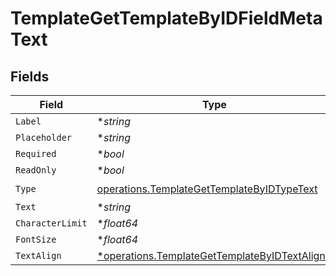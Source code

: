 # TemplateGetTemplateByIDFieldMetaText


## Fields

| Field                                                                                                         | Type                                                                                                          | Required                                                                                                      | Description                                                                                                   |
| ------------------------------------------------------------------------------------------------------------- | ------------------------------------------------------------------------------------------------------------- | ------------------------------------------------------------------------------------------------------------- | ------------------------------------------------------------------------------------------------------------- |
| `Label`                                                                                                       | **string*                                                                                                     | :heavy_minus_sign:                                                                                            | N/A                                                                                                           |
| `Placeholder`                                                                                                 | **string*                                                                                                     | :heavy_minus_sign:                                                                                            | N/A                                                                                                           |
| `Required`                                                                                                    | **bool*                                                                                                       | :heavy_minus_sign:                                                                                            | N/A                                                                                                           |
| `ReadOnly`                                                                                                    | **bool*                                                                                                       | :heavy_minus_sign:                                                                                            | N/A                                                                                                           |
| `Type`                                                                                                        | [operations.TemplateGetTemplateByIDTypeText](../../models/operations/templategettemplatebyidtypetext.md)      | :heavy_check_mark:                                                                                            | N/A                                                                                                           |
| `Text`                                                                                                        | **string*                                                                                                     | :heavy_minus_sign:                                                                                            | N/A                                                                                                           |
| `CharacterLimit`                                                                                              | **float64*                                                                                                    | :heavy_minus_sign:                                                                                            | N/A                                                                                                           |
| `FontSize`                                                                                                    | **float64*                                                                                                    | :heavy_minus_sign:                                                                                            | N/A                                                                                                           |
| `TextAlign`                                                                                                   | [*operations.TemplateGetTemplateByIDTextAlign5](../../models/operations/templategettemplatebyidtextalign5.md) | :heavy_minus_sign:                                                                                            | N/A                                                                                                           |